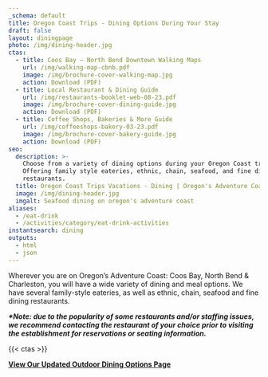 ```yaml
---
_schema: default
title: Oregon Coast Trips - Dining Options During Your Stay
draft: false
layout: diningpage
photo: /img/dining-header.jpg
ctas:
  - title: Coos Bay – North Bend Downtown Walking Maps
    url: /img/walking-map-cbnb.pdf
    image: /img/brochure-cover-walking-map.jpg
    action: Download (PDF)
  - title: Local Restaurant & Dining Guide
    url: /img/restaurants-booklet-web-08-23.pdf
    image: /img/brochure-cover-dining-guide.jpg
    action: Download (PDF)
  - title: Coffee Shops, Bakeries & More Guide
    url: /img/coffeeshops-bakery-03-23.pdf
    image: /img/brochure-cover-bakery-guide.jpg
    action: Download (PDF)
seo:
  description: >-
    Choose from a variety of dining options during your Oregon Coast trip!
    Offering family style eateries, ethnic, chain, seafood, and fine dining
    restaurants.
  title: Oregon Coast Trips Vacations - Dining | Oregon's Adventure Coast
  image: /img/dining-header.jpg
  imgalt: Seafood dining on oregon's adventure coast
aliases:
  - /eat-drink
  - /activities/category/eat-drink-activities
instantsearch: dining
outputs:
  - html
  - json
---
```

Wherever you are on Oregon’s Adventure Coast: Coos Bay, North Bend & Charleston, you will have a wide variety of dining and meal options. We have several family-style eateries, as well as ethnic, chain, seafood and fine dining restaurants.

**_*Note: due to the popularity of some restaurants and/or staffing issues, we recommend contacting the restaurant of your choice prior to visiting the establishment for reservations or seating information._**

{{< ctas >}}

[**View Our Updated Outdoor Dining Options Page**](/blog/looking-for-outdoor-dining-options-coos-bay-north-bend-charleston-have-several-from-which-to-choose/)